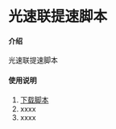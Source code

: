 # 光速联提速脚本

#### 介绍
光速联提速脚本

#### 使用说明

1.  [下载脚本](https://gitee.com/caixiaodao/GuangSuLian/raw/master/GSL.sh)
2.  xxxx
3.  xxxx
